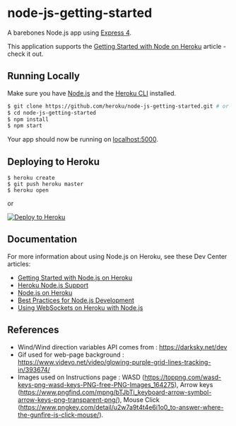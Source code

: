 # node-js-getting-started

A barebones Node.js app using [Express 4](http://expressjs.com/).

This application supports the [Getting Started with Node on Heroku](https://devcenter.heroku.com/articles/getting-started-with-nodejs) article - check it out.

## Running Locally

Make sure you have [Node.js](http://nodejs.org/) and the [Heroku CLI](https://cli.heroku.com/) installed.

```sh
$ git clone https://github.com/heroku/node-js-getting-started.git # or clone your own fork
$ cd node-js-getting-started
$ npm install
$ npm start
```

Your app should now be running on [localhost:5000](http://localhost:5000/).

## Deploying to Heroku

```
$ heroku create
$ git push heroku master
$ heroku open
```
or

[![Deploy to Heroku](https://www.herokucdn.com/deploy/button.png)](https://heroku.com/deploy)

## Documentation

For more information about using Node.js on Heroku, see these Dev Center articles:

- [Getting Started with Node.js on Heroku](https://devcenter.heroku.com/articles/getting-started-with-nodejs)
- [Heroku Node.js Support](https://devcenter.heroku.com/articles/nodejs-support)
- [Node.js on Heroku](https://devcenter.heroku.com/categories/nodejs)
- [Best Practices for Node.js Development](https://devcenter.heroku.com/articles/node-best-practices)
- [Using WebSockets on Heroku with Node.js](https://devcenter.heroku.com/articles/node-websockets)


## References

- Wind/Wind direction variables API comes from : https://darksky.net/dev
- Gif used for web-page background : https://www.videvo.net/video/glowing-purple-grid-lines-tracking-in/393674/
- Images used on Instructions page : WASD (https://toppng.com/wasd-keys-png-wasd-keys-PNG-free-PNG-Images_164275), Arrow keys (https://www.pngfind.com/mpng/bTJbTi_keyboard-arrow-symbol-arrow-keys-png-transparent-png/), Mouse Click (https://www.pngkey.com/detail/u2w7a9t4t4e6i1o0_to-answer-where-the-gunfire-is-click-mouse/). 